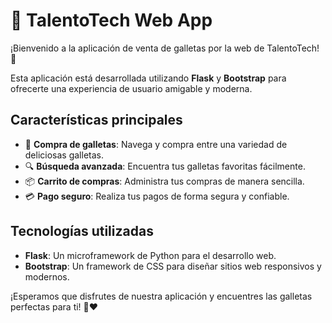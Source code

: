 # 🍪 TalentoTech Web App

¡Bienvenido a la aplicación de venta de galletas por la web de TalentoTech! 🎉

Esta aplicación está desarrollada utilizando **Flask** y **Bootstrap** para ofrecerte una experiencia de usuario amigable y moderna. 

## Características principales

- 🛒 **Compra de galletas**: Navega y compra entre una variedad de deliciosas galletas.
- 🔍 **Búsqueda avanzada**: Encuentra tus galletas favoritas fácilmente.
- 📦 **Carrito de compras**: Administra tus compras de manera sencilla.
- 💳 **Pago seguro**: Realiza tus pagos de forma segura y confiable.

## Tecnologías utilizadas

- **Flask**: Un microframework de Python para el desarrollo web.
- **Bootstrap**: Un framework de CSS para diseñar sitios web responsivos y modernos.

¡Esperamos que disfrutes de nuestra aplicación y encuentres las galletas perfectas para ti! 🍪❤️
